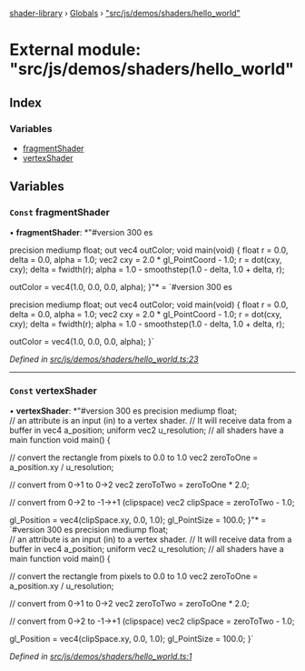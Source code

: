 [shader-library](../README.md) › [Globals](../globals.md) › ["src/js/demos/shaders/hello_world"](_src_js_demos_shaders_hello_world_.md)

# External module: "src/js/demos/shaders/hello_world"

## Index

### Variables

* [fragmentShader](_src_js_demos_shaders_hello_world_.md#const-fragmentshader)
* [vertexShader](_src_js_demos_shaders_hello_world_.md#const-vertexshader)

## Variables

### `Const` fragmentShader

• **fragmentShader**: *"#version 300 es

precision mediump float;
out vec4 outColor;
void main(void) {
  float r = 0.0, delta = 0.0, alpha = 1.0;
  vec2 cxy = 2.0 * gl_PointCoord - 1.0;
  r = dot(cxy, cxy);
  delta = fwidth(r);
  alpha = 1.0 - smoothstep(1.0 - delta, 1.0 + delta, r);

  outColor = vec4(1.0, 0.0, 0.0, alpha);
}"* = `#version 300 es

precision mediump float;
out vec4 outColor;
void main(void) {
  float r = 0.0, delta = 0.0, alpha = 1.0;
  vec2 cxy = 2.0 * gl_PointCoord - 1.0;
  r = dot(cxy, cxy);
  delta = fwidth(r);
  alpha = 1.0 - smoothstep(1.0 - delta, 1.0 + delta, r);

  outColor = vec4(1.0, 0.0, 0.0, alpha);
}`

*Defined in [src/js/demos/shaders/hello_world.ts:23](https://github.com/devjeetr/shader-lib-2/blob/83bd8e1/src/js/demos/shaders/hello_world.ts#L23)*

___

### `Const` vertexShader

• **vertexShader**: *"#version 300 es
precision mediump float;     
// an attribute is an input (in) to a vertex shader.
// It will receive data from a buffer
in vec4 a_position;
uniform vec2 u_resolution;
// all shaders have a main function
void main() {

  // convert the rectangle from pixels to 0.0 to 1.0
  vec2 zeroToOne = a_position.xy / u_resolution;

  // convert from 0->1 to 0->2
  vec2 zeroToTwo = zeroToOne * 2.0;

  // convert from 0->2 to -1->+1 (clipspace)
  vec2 clipSpace = zeroToTwo - 1.0;

  gl_Position = vec4(clipSpace.xy, 0.0, 1.0);
  gl_PointSize = 100.0;
}"* = `#version 300 es
precision mediump float;     
// an attribute is an input (in) to a vertex shader.
// It will receive data from a buffer
in vec4 a_position;
uniform vec2 u_resolution;
// all shaders have a main function
void main() {

  // convert the rectangle from pixels to 0.0 to 1.0
  vec2 zeroToOne = a_position.xy / u_resolution;

  // convert from 0->1 to 0->2
  vec2 zeroToTwo = zeroToOne * 2.0;

  // convert from 0->2 to -1->+1 (clipspace)
  vec2 clipSpace = zeroToTwo - 1.0;

  gl_Position = vec4(clipSpace.xy, 0.0, 1.0);
  gl_PointSize = 100.0;
}`

*Defined in [src/js/demos/shaders/hello_world.ts:1](https://github.com/devjeetr/shader-lib-2/blob/83bd8e1/src/js/demos/shaders/hello_world.ts#L1)*
